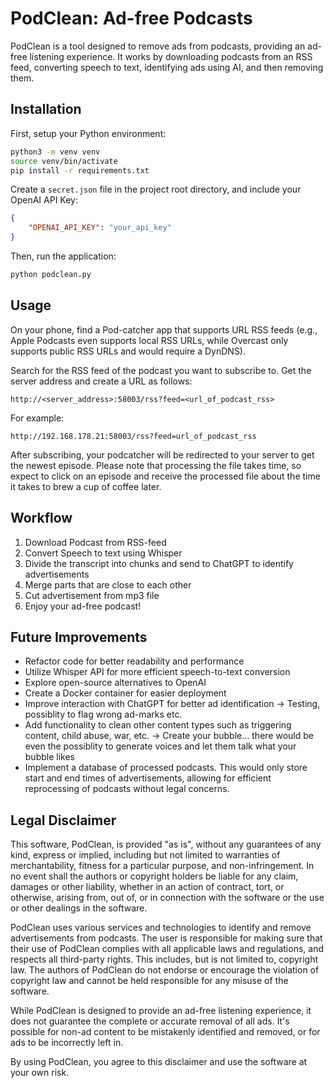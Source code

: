# PodClean: Ad-free Podcasts

PodClean is a tool designed to remove ads from podcasts, providing an ad-free listening experience. It works by downloading podcasts from an RSS feed, converting speech to text, identifying ads using AI, and then removing them.

## Installation

First, setup your Python environment:

```bash
python3 -m venv venv
source venv/bin/activate
pip install -r requirements.txt
```

Create a `secret.json` file in the project root directory, and include your OpenAI API Key:

```json
{
    "OPENAI_API_KEY": "your_api_key"
}
```

Then, run the application:

```bash
python podclean.py
```

## Usage

On your phone, find a Pod-catcher app that supports URL RSS feeds (e.g., Apple Podcasts even supports local RSS URLs, while Overcast only supports public RSS URLs and would require a DynDNS).

Search for the RSS feed of the podcast you want to subscribe to. Get the server address and create a URL as follows:

```
http://<server_address>:58003/rss?feed=<url_of_podcast_rss>
```

For example:

```
http://192.168.178.21:58003/rss?feed=url_of_podcast_rss
```

After subscribing, your podcatcher will be redirected to your server to get the newest episode. Please note that processing the file takes time, so expect to click on an episode and receive the processed file about the time it takes to brew a cup of coffee later.

## Workflow

1. Download Podcast from RSS-feed
2. Convert Speech to text using Whisper
3. Divide the transcript into chunks and send to ChatGPT to identify advertisements
4. Merge parts that are close to each other
5. Cut advertisement from mp3 file
6. Enjoy your ad-free podcast!

## Future Improvements

- Refactor code for better readability and performance
- Utilize Whisper API for more efficient speech-to-text conversion
- Explore open-source alternatives to OpenAI
- Create a Docker container for easier deployment
- Improve interaction with ChatGPT for better ad identification -> Testing, possiblity to flag wrong ad-marks etc.
- Add functionality to clean other content types such as triggering content, child abuse, war, etc.  -> Create your bubble... there would be even the possiblity to generate voices and let them talk what your bubble likes
- Implement a database of processed podcasts. This would only store start and end times of advertisements, allowing for efficient reprocessing of podcasts without legal concerns.

## Legal Disclaimer

This software, PodClean, is provided "as is", without any guarantees of any kind, express or implied, including but not limited to warranties of merchantability, fitness for a particular purpose, and non-infringement. In no event shall the authors or copyright holders be liable for any claim, damages or other liability, whether in an action of contract, tort, or otherwise, arising from, out of, or in connection with the software or the use or other dealings in the software.

PodClean uses various services and technologies to identify and remove advertisements from podcasts. The user is responsible for making sure that their use of PodClean complies with all applicable laws and regulations, and respects all third-party rights. This includes, but is not limited to, copyright law. The authors of PodClean do not endorse or encourage the violation of copyright law and cannot be held responsible for any misuse of the software.

While PodClean is designed to provide an ad-free listening experience, it does not guarantee the complete or accurate removal of all ads. It's possible for non-ad content to be mistakenly identified and removed, or for ads to be incorrectly left in.

By using PodClean, you agree to this disclaimer and use the software at your own risk.

